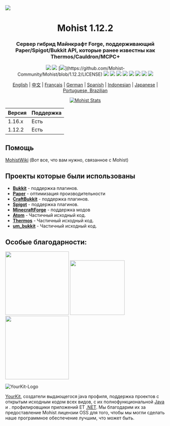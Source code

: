 <img src="https://i.loli.net/2020/09/06/lQscneqbV8Hptxz.png">

<div align="center">
  <h1>Mohist 1.12.2</h1>

### Сервер гибрид Майнкрафт Forge, поддерживающий Paper/Spigot/Bukkit API, которые ранее известны как Thermos/Cauldron/MCPC+

[![](https://img.shields.io/jenkins/build?jobUrl=https%3A%2F%2Fci.codemc.io%2Fjob%2FMohist-Community%2Fjob%2FMohist-1.12.2)](https://ci.codemc.io/job/Mohist-Community/job/Mohist-1.12.2)
[![](https://img.shields.io/github/stars/Mohist-Community/Mohist.svg?label=Stars&logo=github)](https://github.com/Mohist-Community/Mohist/stargazers)
[![](https://img.shields.io/github/license/Mohist-Community/Mohist?)](https://github.com/Mohist-Community/Mohist/blob/1.12.2/LICENSE)
[![](https://img.shields.io/badge/Forge-1.12.2--14.23.5.2855-brightgreen.svg?colorB=26303d&logo=Conda-Forge)](http://files.minecraftforge.net/maven/net/minecraftforge/forge/index_1.12.2.html)
[![](https://img.shields.io/badge/Paper-1.12.2-brightgreen.svg?colorB=DC3340)](https://papermc.io/downloads#Paper-1.12)
[![](https://img.shields.io/badge/AdoptOpenJDK-8u252-brightgreen.svg?colorB=469C00&logo=java)](https://adoptopenjdk.net/?variant=openjdk8&jvmVariant=hotspot)
[![](https://img.shields.io/badge/Gradle-4.10.3-brightgreen.svg?colorB=469C00&logo=gradle)](https://docs.gradle.org/4.10.3/release-notes.html)
[![](https://img.shields.io/bstats/servers/6762?label=bStats)](https://bstats.org/plugin/server-implementation/Mohist/6762)
[![](https://badges.crowdin.net/mohist/localized.svg)](https://crowdin.com/project/mohist)
[![](https://img.shields.io/discord/311256119005937665.svg?color=%237289da&label=Discord&logo=discord&logoColor=%237289da)](https://discord.gg/ZgXjHGd)
[![](https://img.shields.io/badge/Patreon-Support-orange.svg?logo=Patreon)](https://www.patreon.com/mohist)

<a href="https://github.com/Mohist-Community/Mohist/blob/1.12.2/readme/README.md">English</a> | <a href="https://github.com/Mohist-Community/Mohist/blob/1.12.2/readme/README-zh.md">中文</a> | <a href="https://github.com/Mohist-Community/Mohist/blob/1.12.2/readme/README-fr.md">Français</a> | <a href="https://github.com/Mohist-Community/Mohist/blob/1.12.2/readme/README-de.md">German</a> | <a href="https://github.com/Mohist-Community/Mohist/blob/1.12.2/readme/README-es.md">Spanish</a> | <a href="https://github.com/Mohist-Community/Mohist/blob/1.12.2/readme/README-in.md">Indonesian</a> | <a href="https://github.com/Mohist-Community/Mohist/blob/1.12.2/readme/README-jp.md">Japanese</a> | <a href="https://github.com/Mohist-Community/Mohist/blob/1.12.2/readme/README-pt-BR.md">Portuguese, Brazilian</a>

[![Mohist Stats](https://bstats.org/signatures/server-implementation/Mohist.svg)](https://bstats.org/plugin/server-implementation/Mohist/6762)
</div>

| Версия  | Поддержка |
| ------------- | ------------- |
| 1.16.x  | Есть  |
| 1.12.2  | Есть  |
      
Помощь
------

[MohistWiki](https://wiki.mohistmc.com/) (Вот все, что вам нужно, связанное с Mohist)

Проекты которые были использованы
------
* [**Bukkit**](https://hub.spigotmc.org/stash/scm/spigot/bukkit.git) - поддержка плагинов.
* [**Paper**](https://github.com/PaperMC/Paper.git) - оптимизация производительности
* [**CraftBukkit**](https://hub.spigotmc.org/stash/scm/spigot/craftbukkit.git) - поддержка плагинов.
* [**Spigot**](https://hub.spigotmc.org/stash/scm/spigot/spigot.git) - поддержка плагинов.
* [**MinecraftForge**](https://github.com/MinecraftForge/MinecraftForge.git) - поддержка модов
* [**Atom**](https://gitlab.com/divinecode/atom/Atom.git) - Частичный исходный код.
* [**Thermos**](https://github.com/CyberdyneCC/Thermos.git) - Частичный исходный код.
* [**um_bukkit**](https://github.com/TechCatOther/um_bukkit.git) - Частичный исходный код.

Особые благодарности:
-------------
<a href="https://serverjars.com/"><img src="https://serverjars.com/assets/img/logo_white.svg" width="200"></a>
<a href="https://ci.codemc.io/"><img src="https://i.loli.net/2020/03/11/YNicj3PLkU5BZJT.png" width="172"></a>
<a href="https://www.bisecthosting.com/mohistmc"><img src="https://cdn.discordapp.com/attachments/303673296929685504/709610584680955944/Asset_5.png" width="200"></a>

![YourKit-Logo](https://www.yourkit.com/images/yklogo.png)

[YourKit](http://www.yourkit.com/), создатели выдающегося java профиля, поддержка проектов с открытым исходным кодом всех видов, с их полнофункциональной [Java](https://www.yourkit.com/java/profiler/index.jsp) и . профилировщики приложений ET [.NET](https://www.yourkit.com/.net/profiler/index.jsp). Мы благодарим их за предоставление Mohist лицензии OSS для того, чтобы мы могли сделать наше программное обеспечение лучшим, что может быть.
